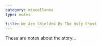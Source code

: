 ```yaml
---
category: miscellanea
type: notes

title: We Are Shielded By The Holy Ghost
---
```


These are notes about the story...